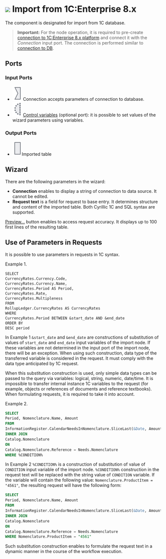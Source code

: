 # ![ ](../../images/icons/data-sources/crm-1cv8-import_default.svg) Import from 1C:Enterprise 8.x

The component is designated for import from 1C database.

> **Important:** For the node operation, it is required to pre-create [connection to 1C:Enterprise 8.x platform](../connections/list/1c.md) and connect it with the *Connection* input port. The connection is performed similar to [connection to DB](../../quick-start/database.md).

## Ports

### Input Ports

* ![ ](../../images/icons/app/node/ports/inputs/link_inactive.svg) Connection accepts parameters of connection to database.
* ![ ](../../images/icons/app/node/ports/inputs-optional/variable_inactive.svg) [Control variables](../../scenario/variables/control-variables.md) (optional port): it is possible to set values of the wizard parameters using variables.

### Output Ports

* ![ ](../../images/icons/app/node/ports/inputs/table_inactive.svg)Imported table

## Wizard

There are the following parameters in the wizard:

* **Connection** enables to display a string of connection to data source. It cannot be edited.
* **Request text** is a field for request to base entry. It determines structure and content of the imported table.  Both Cyrillic 1C and SQL syntax are supported.

[Preview…](../../visualization/preview/preview.md) button enables to access request accuracy. It displays up to 100 first lines of the resulting table.

## Use of Parameters in Requests

It is possible to use parameters in requests in 1С syntax.

Example 1.

```
SELECT
CurrencyRates.Currency.Code,
CurrencyRates.Currency.Name,
CurrencyRates.Period AS Period,
CurrencyRates.Rate,
CurrencyRates.Multipleness
FROM
RollupLedger.CurrencyRates AS CurrencyRates
WHERE
CurrencyRates.Period BETWEEN &start_date AND &end_date
ORDER BY
DESC period
```

In Example 1 `&start_date` and `&end_date` are constructions of substitution of values of `start_date` and `end_date` input variables of the import node. If these variables are not determined in the input port of the import node, there will be an exception. When using such construction, data type of the transferred variable is considered in the request. It must comply with the data type anticipated by 1C request.

When this substitution construction is used, only simple data types can be passed to the query via variables: logical, string, numeric, date/time.  It is impossible to transfer internal instance 1C variables to the request (for example, objects or references of documents and reference textbooks). When formulating requests, it is required to take it into account.

Example 2.

```sql
SELECT
Period, Nomenclature.Name, Amount
FROM
InformationRegister.CalendarNeedsInNomenclature.SliceLast(&Date, Amount > &Count) AS Needs
INNER JOIN
Catalog.Nomenclature
ON
Catalog.Nomenclature.Reference = Needs.Nomenclature
WHERE %CONDITION%
```

In Example 2 `%CONDITION%` is a construction of substitution of value of `CONDITION` input variable of the import node. `%CONDITION%` construction in the request text will be replaced with the string value of `CONDITION` variable. If the variable will contain the following value: `Nomenclature.ProductItem = "4561"`, the resulting request will have the following form:

```sql
SELECT
Period, Nomenclature.Name, Amount
FROM
InformationRegister.CalendarNeedsInNomenclature.SliceLast(&Date, Amount > &Count) AS Needs
INNER JOIN
Catalog.Nomenclature
ON
Catalog.Nomenclature.Reference = Needs.Nomenclature
WHERE Nomenclature.ProductItem = "4561"
```

Such substitution construction enables to formulate the request text in a dynamic manner in the course of the workflow execution.
